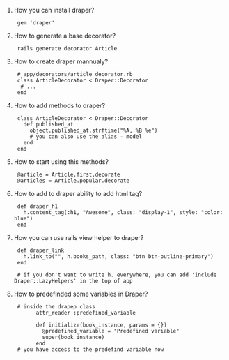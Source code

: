 1. How you can install draper?
      
        gem 'draper'
2. How to generate a base decorator?
        
        rails generate decorator Article
3. How to create draper mannualy?
        
        # app/decorators/article_decorator.rb
        class ArticleDecorator < Draper::Decorator
         # ...
        end
4. How to add methods to draper?
        
        class ArticleDecorator < Draper::Decorator
          def published_at
            object.published_at.strftime("%A, %B %e")
            # you can also use the alias - model
          end
        end
5. How to start using this methods?
        
        @article = Article.first.decorate
        @articles = Article.popular.decorate
6. How to add to draper ability to add html tag?
            
        def draper_h1
          h.content_tag(:h1, "Awesome", class: "display-1", style: "color: blue")
        end
7. How you can use rails view helper to draper?
        
        def draper_link
          h.link_to("", h.books_path, class: "btn btn-outline-primary")
        end
        
        # if you don't want to write h. everywhere, you can add 'include Draper::LazyHelpers' in the top of app
8. How to predefinded some variables in Draper?
       
        # inside the drapep class
              attr_reader :predefined_variable

              def initialize(book_instance, params = {})
                @predefined_variable = "Predefined variable"
                super(book_instance)
              end
        # you have access to the predefind variable now
